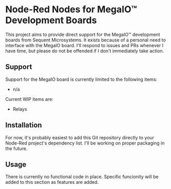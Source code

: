 # Node-Red Nodes for MegaIO™ Development Boards
This project aims to provide direct support for the MegaIO™ development boards
from Sequent Microsystems.  It exists because of a personal need to interface
with the MegaIO board. I'll respond to issues and PRs whenever I have time, but
please do not be offended if I don't immediately take action.

## Support
Support for the MegaIO board is currently limited to the following items:
* n/a

Current WIP items are:
* Relays

## Installation
For now, it's probably easiest to add this Git repository directly to your
Node-Red project's dependency list. I'll be working on proper packaging in the
future.

## Usage
There is currently no functional code in place. Specific funcionity will be
added to this section as features are added.
